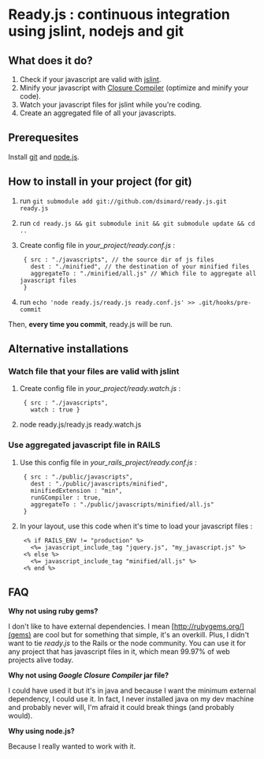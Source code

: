 # Ready.js : continuous integration using jslint, nodejs and git

## What does it do?
1. Check if your javascript are valid with [jslint](http://www.jslint.com/).
2. Minify your javascript with [Closure Compiler](http://code.google.com/closure/compiler/) (optimize and minify your code).
3. Watch your javascript files for jslint while you're coding.
4. Create an aggregated file of all your javascripts.

## Prerequesites

Install [git](http://git-scm.com/) and [node.js](http://nodejs.org/#download).

## How to install in your project (for git)

1. run `git submodule add git://github.com/dsimard/ready.js.git ready.js`
2. run `cd ready.js && git submodule init && git submodule update && cd ..`
3. Create config file in *your_project/ready.conf.js* :

        { src : "./javascripts", // the source dir of js files
          dest : "./minified", // the destination of your minified files
          aggregateTo : "./minified/all.js" // Which file to aggregate all javascript files 
        }
      
4. run `echo 'node ready.js/ready.js ready.conf.js' >> .git/hooks/pre-commit`

Then, **every time you commit**, ready.js will be run.

## Alternative installations

### Watch file that your files are valid with jslint

1. Create config file in *your_project/ready.watch.js* :

        { src : "./javascripts",
          watch : true }
2. node ready.js/ready.js ready.watch.js

### Use aggregated javascript file in RAILS
1. Use this config file in *your_rails_project/ready.conf.js* :

        { src : "./public/javascripts",
          dest : "./public/javascripts/minified",
          minifiedExtension : "min",
          runGCompiler : true,
          aggregateTo : "./public/javascripts/minified/all.js"
        }

2. In your layout, use this code when it's time to load your javascript files :

        <% if RAILS_ENV != "production" %>
          <%= javascript_include_tag "jquery.js", "my_javascript.js" %>
        <% else %>
          <%= javascript_include_tag "minified/all.js" %>
        <% end %>

## FAQ

**Why not using ruby gems?**

I don't like to have external dependencies. I mean [http://rubygems.org/](gems) are cool 
but for something that simple, it's an overkill. Plus, I didn't want to tie *ready.js* to
the Rails or the node community. You can use it for any project that has javascript
files in it, which mean 99.97% of web projects alive today.

**Why not using *Google Closure Compiler* jar file?**

I could have used it but it's in java and because I want the minimum external dependency, 
I could use it. In fact, I never installed java on my dev machine and probably never will, 
I'm afraid it could break things (and probably would).

**Why using node.js?**

Because I really wanted to work with it.

